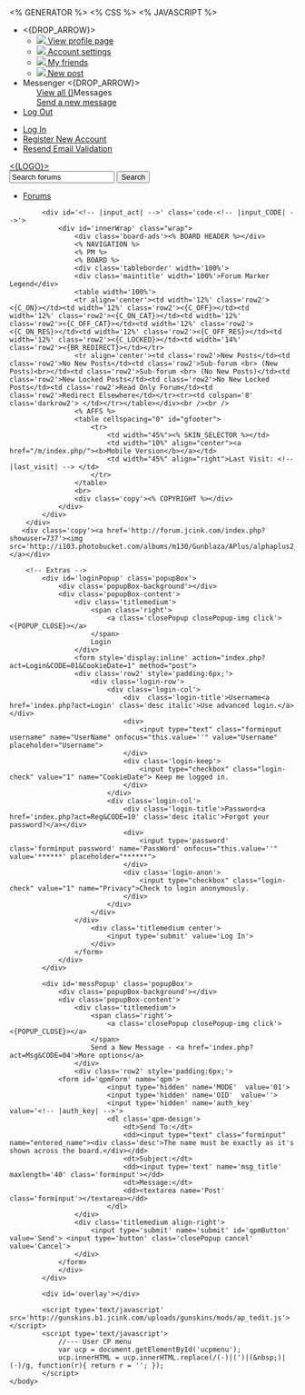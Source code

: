 <!DOCTYPE html>
<html>
	<head>
		<title><% TITLE %></title> 
		<link href="http://locogaming.b1.jcink.com/uploads/locogaming/images/lgfavicon.png" type="image/jpg" rel="icon"/>
		<meta http-equiv="Content-Type" content="text/html;charset=utf-8"/>
		<% GENERATOR %> 
		<% CSS %> 
		<% JAVASCRIPT %>
			<script type='text/javascript'>
				//Alpha plus Global Variables
				// Do not edit or remove. You may add though.
				new_msg ='<!-- |new_msg| -->';
				use_pm = '<!-- |g_use_pm| -->';
				username ='<!-- |name| -->';
				userid ='<!-- |id| -->';
				msg_tot ='<!-- |msg_total| -->';
				g_id = '<!-- |g_id| -->';
				g_is_mod = '<!-- |g_is_supmod| -->';
				g_admin = '<!-- |g_access_cp| -->';
				act = '<!-- |input_act| -->';
				auth_key = '<!-- |auth_key| -->';
				version = '211';
				no_photo = "<{NO_PHOTO}>";
			</script>
			<!-- Do not touch these scripts either -->
			<script type='text/javascript' src='http://gunskins.b1.jcink.com/uploads/gunskins/mods/apv2.js'></script>
			<script type='text/javascript' src='http://gunskins.b1.jcink.com/uploads/gunskins/mods/popup.js'></script>
			<script type='text/javascript' src='http://gunskins.b1.jcink.com/uploads/gunskins/mods/dropdown.js'></script>
	</head>
	<body>
		<div id='gmessage'><span></span></div>
		<div class='fullWrap'>
			<div id='header'>
				<div id='userbar'>
					<ul id='modbar' class='modbar' style='display:none;'>
						<li id='modcp'><a href="index.php?act=modcp">Moderator CP</a></li>
						<li id='modcp'><a href='index.php?act=modcp&CODE=reported'>Reports<span class='alert' id='modcp-num'></span></a></li>
						<li id='modcp'><a href='index.php?act=modcp&CODE=members'>Edit Members</a></li>
						<li id='admincp'><a href="admin.php" target="_blank">Administration CP</a></li>
					</ul>
					<ul id='member' class='bar'>
						<li class='dropmenu'><a id='menu_user' class='click'><!-- |name| --> <{DROP_ARROW}></a>
							<ul class='drop' id='menu_content_user'>
								<div class='drop-row'>
									<a href='index.php?act=UserCP&CODE=24'><div id='insert-avatar'></div></a>
								</div>
								<div class='qlinks'>
								<li><a href='index.php?showuser=<!-- |id| -->'><img src="http://i103.photobucket.com/albums/m130/Gunblaza/fams/user_suit.png"> View profile page</a></li>
								<li><a href='index.php?act=UserCP'><img src="http://i103.photobucket.com/albums/m130/Gunblaza/fams/user_edit.png"> Account settings</a></li>
								<li><a href="javascript:window.open('index.php?showuser=<!-- |id| -->&CODE=friends','Friends','width=620,height=460,resizable=yes,scrollbars=yes');void(0);"><img src="http://i103.photobucket.com/albums/m130/Gunblaza/fams/group_edit.png"> My friends</a></li>
								<li><a href="index.php?act=Search&CODE=getnew"><img src="http://i103.photobucket.com/albums/m130/Gunblaza/fams/page_find.png"> New post</a></li>
								</div>
							</ul>
						</li>
						<li class='dropmenu' id='messenger'><a id='menu_messenger' class='click'>Messenger <{DROP_ARROW}><span class='alert'><!-- |new_msg| --></span></a>
							<ul class='drop' id='menu_content_messenger'>
								<div class='drop-title'><span class='right desc'><a href='index.php?act=Msg&CODE=01'>View all (<!-- |msg_total| -->)</a></span><span id='newmsg'>Messages</span></div>
								<div id='pmshere'><div class='menurow center' style='display:none;' id='nomsgs'>You don't have any messages</div></div>
								<div class='pformstrip center'><a href='#' class='popup click' popupId='messPopup' id='messPop'>Send a new message</a></div>
							</ul>
						</li>
						<li><a href="index.php?act=Login&CODE=03&key=<!-- |auth_key| -->">Log Out</a></li>
					</ul>
					<ul id='guest' class='bar'>
						<li><a href='#' class='popup click' id='loginPop' popupId='loginPopup'>Log In</a></li>
						<li><a href="index.php?act=Reg&CODE=00">Register New Account</a></li>
						<li><a href='index.php?act=Reg&CODE=reval'>Resend Email Validation</a></li>
					</ul>
				</div>
				<div id='logo'>
					<a href='index.php'><{LOGO}></a>
					<div id='searchbar'>
					<form action="index.php?act=Search&CODE=01" method="post">
						<input type="hidden" name="forums" value="all"/>
						<input class="search-input" type="text" name="keywords" value="Search forums" onfocus="this.value=''">
						<input class="search-button" type="submit" value="Search">
					</form>
					</div>
				</div>
			</div>
			<div id="menu"><!-- This is the navigation bar. Please note it can be custom but automatic -->
				<ul id="menu_list">
					<li><a href="index.php" class='default'>Forums</a></li>
				</ul>
			</div>
  
			<div id='<!-- |input_act| -->' class='code-<!-- |input_CODE| -->'>
				<div id='innerWrap' class="wrap">
					<div class='board-ads'><% BOARD HEADER %></div>
					<% NAVIGATION %>
					<% PM %>
					<% BOARD %>
					<div class='tableborder' width='100%'>
					<div class='maintitle' width='100%'>Forum Marker Legend</div>
					<table width='100%'>
					<tr align='center'><td width='12%' class='row2'><{C_ON}></td><td width='12%' class='row2'><{C_OFF}></td><td width='12%' class='row2'><{C_ON_CAT}></td><td width='12%' class='row2'><{C_OFF_CAT}></td><td width='12%' class='row2'><{C_ON_RES}></td><td width='12%' class='row2'><{C_OFF_RES}></td><td width='12%' class='row2'><{C_LOCKED}></td><td width='14%' class='row2'><{BR_REDIRECT}></td></tr>
					<tr align='center'><td class='row2'>New Posts</td><td class='row2'>No New Posts</td><td class='row2'>Sub-forum <br> (New Posts)<br></td><td class='row2'>Sub-forum <br> (No New Posts)</td><td class='row2'>New Locked Posts</td><td class='row2'>No New Locked Posts</td><td class='row2'>Read Only Forum</td><td class='row2'>Redirect Elsewhere</td></tr><tr><td colspan='8' class='darkrow2'> </td></tr></table></div><br /><br />
					<% AFFS %>
					<table cellspacing="0" id="gfooter">
						<tr>
							<td width="45%"><% SKIN_SELECTOR %></td>
							<td width="10%" align="center"><a href="/m/index.php/"><b>Mobile Version</b></a></td>
							<td width="45%" align="right">Last Visit: <!-- |last_visit| --> </td>
						</tr>
					</table>
					<br>
					<div class='copy'><% COPYRIGHT %></div>
				</div>
			</div>
		</div>
       <div class='copy'><a href='http://forum.jcink.com/index.php?showuser=737'><img src='http://i103.photobucket.com/albums/m130/Gunblaza/APlus/alphaplus2_copy.png'></a></div>
	
		<!-- Extras -->
			<div id='loginPopup' class='popupBox'>
				<div class='popupBox-background'></div>
				<div class='popupBox-content'>
					<div class='titlemedium'>
						<span class='right'>
							<a class='closePopup closePopup-img click'><{POPUP_CLOSE}></a>
						</span>
						Login
					</div>
					<form style='display:inline' action="index.php?act=Login&CODE=01&CookieDate=1" method="post">
					<div class='row2' style='padding:6px;'>
						<div class='login-row'>
							<div class='login-col'>
								<div  class='login-title'>Username<a href='index.php?act=Login' class='desc italic'>Use advanced login.</a></div>
								<div>
									<input type="text" class="forminput username" name="UserName" onfocus="this.value=''" value="Username" placeholder="Username">
								</div>
								<div class='login-keep'>
									<input type="checkbox" class="login-check" value="1" name="CookieDate"> Keep me logged in.
								</div>
							</div>
							<div class='login-col'>
								<div class='login-title'>Password<a href='index.php?act=Reg&CODE=10' class='desc italic'>Forgot your password?</a></div>
								<div>
									<input type='password' class='forminput password' name='PassWord' onfocus="this.value=''" value='******' placeholder="******">
								</div>
								<div class='login-anon'>
									<input type="checkbox" class="login-check" value="1" name="Privacy">Check to login anonymously.
								</div>
							</div>
						</div>
					</div>
						<div class='titlemedium center'>
							<input type='submit' value='Log In'>
						</div>
					</form>
				</div>
			</div>
   
			<div id='messPopup' class='popupBox'>
				<div class='popupBox-background'></div>
				<div class='popupBox-content'>
					<div class='titlemedium'>
						<span class='right'>
							<a class='closePopup closePopup-img click'><{POPUP_CLOSE}></a>
						</span>
						Send a New Message - <a href='index.php?act=Msg&CODE=04'>More options</a>
					</div>
					<div class='row2' style='padding:6px;'>
				<form id='qpmForm' name='qpm'>
							<input type='hidden' name='MODE'  value='01'>
							<input type='hidden' name='OID'  value=''>
							<input type='hidden' name='auth_key' value='<!-- |auth_key| -->'>
							<dl class='qpm-design'>
								<dt>Send To:</dt>
								<dd><input type="text" class="forminput" name="entered_name"><div class='desc'>The name must be exactly as it's shown across the board.</div></dd>
								<dt>Subject:</dt>
								<dd><input type='text' name='msg_title' maxlength='40' class='forminput'></dd>
								<dt>Message:</dt>
								<dd><textarea name='Post' class='forminput'></textarea></dd>
							</dl>
					</div>
					<div class='titlemedium align-right'>
						<input type='submit' name='submit' id='qpmButton' value='Send'> <input type='button' class='closePopup cancel' value='Cancel'>
					</div>
				</form>
				</div>
			</div>
 
			<div id='overlay'></div>

			<script type='text/javascript' src='http://gunskins.b1.jcink.com/uploads/gunskins/mods/ap_tedit.js'></script>
			<script type='text/javascript'>
				//--- User CP menu
				var ucp = document.getElementById('ucpmenu');
				ucp.innerHTML = ucp.innerHTML.replace(/(-)|(')|(&nbsp;)|(·)/g, function(r){ return r = ''; });
			</script>
	</body>
</html>

